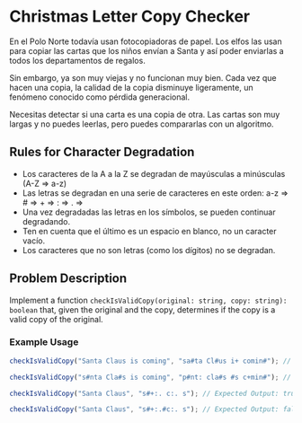 # Christmas Letter Copy Checker

En el Polo Norte todavía usan fotocopiadoras de papel. Los elfos las usan para copiar las cartas que los niños envían a Santa y así poder enviarlas a todos los departamentos de regalos.

Sin embargo, ya son muy viejas y no funcionan muy bien. Cada vez que hacen una copia, la calidad de la copia disminuye ligeramente, un fenómeno conocido como pérdida generacional.

Necesitas detectar si una carta es una copia de otra. Las cartas son muy largas y no puedes leerlas, pero puedes compararlas con un algoritmo.

## Rules for Character Degradation

- Los caracteres de la A a la Z se degradan de mayúsculas a minúsculas (A-Z ⇒ a-z)
- Las letras se degradan en una serie de caracteres en este orden: a-z ⇒ # ⇒ + ⇒ : ⇒ . ⇒
- Una vez degradadas las letras en los símbolos, se pueden continuar degradando.
- Ten en cuenta que el último es un espacio en blanco, no un caracter vacío.
- Los caracteres que no son letras (como los dígitos) no se degradan.

## Problem Description

Implement a function `checkIsValidCopy(original: string, copy: string): boolean` that, given the original and the copy, determines if the copy is a valid copy of the original.

### Example Usage

```typescript
checkIsValidCopy("Santa Claus is coming", "sa#ta Cl#us i+ comin#"); // Expected Output: true

checkIsValidCopy("s#nta Cla#s is coming", "p#nt: cla#s #s c+min#"); // Expected Output: false (por la p inicial)

checkIsValidCopy("Santa Claus", "s#+:. c:. s"); // Expected Output: true

checkIsValidCopy("Santa Claus", "s#+:.#c:. s"); // Expected Output: false (hay un # donde no debería)
```
